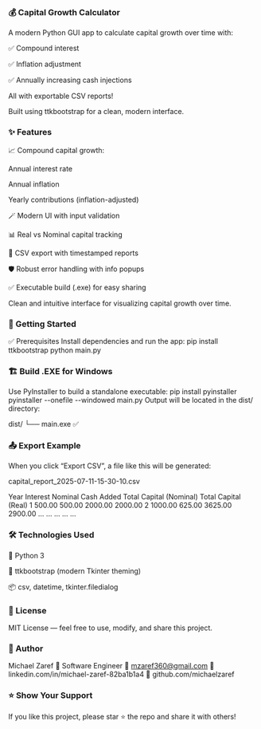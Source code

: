 ### 💰 Capital Growth Calculator
  A modern Python GUI app to calculate capital growth over time with:
  
  ✅ Compound interest
  
  ✅ Inflation adjustment
  
  ✅ Annually increasing cash injections
  
  All with exportable CSV reports!
  
  Built using ttkbootstrap for a clean, modern interface.

### ✨ Features
  📈 Compound capital growth:
  
  Annual interest rate
  
  Annual inflation

  Yearly contributions (inflation-adjusted)
  
  🪄 Modern UI with input validation
  
  📊 Real vs Nominal capital tracking
  
  📂 CSV export with timestamped reports
  
  🛡️ Robust error handling with info popups
  
  ✅ Executable build (.exe) for easy sharing
  
  Clean and intuitive interface for visualizing capital growth over time.

### 🚀 Getting Started
✅ Prerequisites
  Install dependencies and run the app:
  pip install ttkbootstrap
python main.py
### 🏗️ Build .EXE for Windows
  Use PyInstaller to build a standalone executable:
      pip install pyinstaller
      pyinstaller --onefile --windowed main.py
      Output will be located in the dist/ directory:
  
  dist/
    └── main.exe ✅
### 📤 Export Example
  When you click “Export CSV”, a file like this will be generated:
  
  capital_report_2025-07-11-15-30-10.csv
  
  Year	Interest	Nominal Cash Added	Total Capital (Nominal)	Total Capital (Real)
  1	500.00	500.00	2000.00	2000.00
  2	1000.00	625.00	3625.00	2900.00
  ...	...	...	...	...

### 🛠️ Technologies Used
  🐍 Python 3
  
  🎨 ttkbootstrap (modern Tkinter theming)
  
  📦 csv, datetime, tkinter.filedialog

### 📄 License
  MIT License — feel free to use, modify, and share this project.

### 🙌 Author
  Michael Zaref
  💼 Software Engineer
  📧 mzaref360@gmail.com
  🔗 linkedin.com/in/michael-zaref-82ba1b1a4
  🐙 github.com/michaelzaref

### ⭐️ Show Your Support
  If you like this project, please star ⭐ the repo and share it with others!


